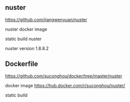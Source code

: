 ## nuster

https://github.com/jiangwenyuan/nuster

nuster docker image

static build nuster

nuster version 1.8.8.2


## Dockerfile

https://github.com/suconghou/docker/tree/master/nuster

docker image  https://hub.docker.com/r/suconghou/nuster/

static build

